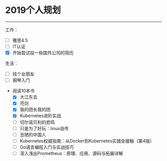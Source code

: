 # 2019个人规划  
---
工作：  
- [ ] 雅思4.5  
- [ ] IT认证
- [x] 开始尝试投一些国外公司的简历  

生活：  
- [ ] 找个女朋友  
- [ ] 钢琴入门  
- 阅读10本书  
  - [x] 大江东去
  - [x] 亮剑
  - [x] 我的团长我的团
  - [x] Kubernetes进阶实战
  - [ ] 切尔诺贝利的悲鸣
  - [ ] 只是为了好玩：linus自传
  - [ ] 丑陋的中国人
  - [ ] Kubernetes权威指南：从Docker到Kubernetes实践全接触（第4版）
  - [ ] Go语言编程入门与实战技巧
  - [ ] 深入浅出Prometheus：原理、应用、源码与拓展详解
